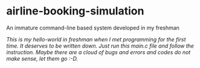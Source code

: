 # airline-booking-simulation
An immature command-line based system developed in my freshman

*This is my hello-world in freshman when I met programming for the first time. It deserves to be written down.*
*Just run this main.c file and follow the instruction.*
*Maybe there are a cloud of bugs and errors and codes do not make sense, let them go :-D.*
